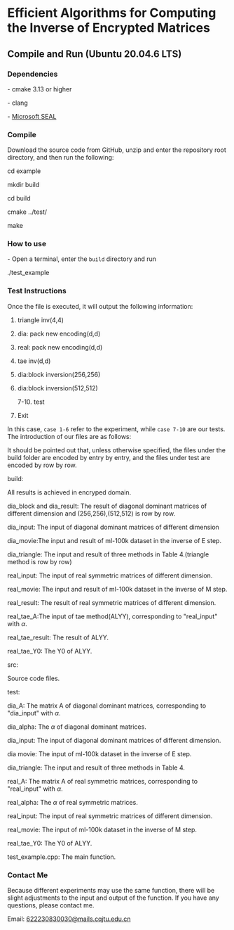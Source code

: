 # Efficient Algorithms for Computing the Inverse of Encrypted Matrices

## Compile and Run (Ubuntu 20.04.6 LTS)

### Dependencies

\- cmake 3.13 or higher

\- clang

\- [Microsoft SEAL](https://github.com/microsoft/seal)

### Compile

Download the source code from GitHub, unzip and enter the repository root directory, and then run the following:

  cd example

  mkdir build

  cd build

  cmake ../test/

  make

###  How to use

\- Open a terminal, enter the `build` directory and run 

   ./test_example

### Test Instructions

Once the file is executed, it will output the following information:

1. triangle inv(4,4)

2. dia: pack new encoding(d,d)

3. real: pack new encoding(d,d)

4. tae inv(d,d)

5. dia:block inversion(256,256)

6. dia:block inversion(512,512)

   7-10. test

0. Exit



In this case, `case 1-6` refer to the experiment, while `case 7-10` are our tests. The introduction of our files are as follows:

It should be pointed out that, unless otherwise specified, the files under the build folder are encoded by entry by entry, and the files under test are encoded by row by row.



build:

All results is achieved in  encryped domain.

dia_block and dia_result:  The result of  diagonal dominant matrices of  different dimension and (256,256),(512,512) is row by row.

dia_input: The input of diagonal dominant matrices of different dimension

dia_movie:The input and result of ml-100k dataset in the inverse of E step.

dia_triangle:  The input and result of three methods in  Table 4.(triangle method is row by row)

real_input: The input of real symmetric matrices of different dimension.

real_movie: The input and result of ml-100k dataset in the inverse of M step.

real_result: The result of real symmetric matrices of  different dimension.

real_tae_A:The  input of tae method(ALYY), corresponding to "real_input" with $\alpha$.

real_tae_result: The result of ALYY.

real_tae_Y0: The Y0 of ALYY.



src: 

Source code files.



test: 

dia_A: The matrix A of diagonal dominant matrices, corresponding to "dia_input" with  $\alpha$.

dia_alpha: The $\alpha$ of diagonal dominant matrices.

dia_input: The input of diagonal dominant matrices of different dimension.

dia movie: The input of ml-100k dataset in the inverse of E step.

dia_triangle:  The input and result of three methods in  Table 4.

real_A: The matrix A of real symmetric matrices, corresponding to "real_input" with  $\alpha$.

real_alpha: The $\alpha$ of real symmetric matrices.

real_input: The input of real symmetric matrices of different dimension.

real_movie: The input of ml-100k dataset in the inverse of M step.

real_tae_Y0: The Y0 of ALYY.

test_example.cpp: The main function.



### Contact Me

Because different experiments may use the same function, there will be slight adjustments to the input and output of the function. If you have any questions, please contact me.

Email:  622230830030@mails.cqjtu.edu.cn



















